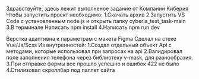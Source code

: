 Здравствуйте, здесь лежит выполненое задание от Компании Киберия
Чтобы запустить проект необходимо:
1.Скачать архив
2.Запустить VS Code с установленным node.js и открыть папку cyberia_test_task-main
3.В терминале Написать npm install
4.Написать npm run dev

Верстка адаптивна к параметрам с макета Figma
Сделал на стеке Vue/Js/Scss
Из внутренностей:
1.Создал отдельный объект Api с методами, которые использовал при запросах на api
2.Валидировал поле заполнения телефона через библиотеку v-mask, для разнообразия.
3.При отправке формы все прошло успешно и ошибок 422 не было
4.Стилизовал скроллбар под паллет сайта
